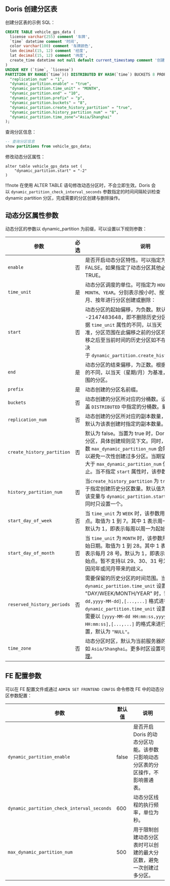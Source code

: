 ## Doris 创建分区表
创建分区表的示例 SQL：
```sql
CREATE TABLE vehicle_gps_data (
  license varchar(255) comment '车牌',
  `time` datetime comment '时间',
  color varchar(100) comment '车牌颜色',
  lon decimal(15, 12) comment '经度',
  lat decimal(15, 12) comment '纬度',
  create_time datetime not null default current_timestamp comment '创建时间'
)
UNIQUE KEY (`time`, `license`)
PARTITION BY RANGE(`time`)() DISTRIBUTED BY HASH(`time`) BUCKETS 8 PROPERTIES (
  "replication_num" = "1",
  "dynamic_partition.enable" = "true",
  "dynamic_partition.time_unit" = "MONTH",
  "dynamic_partition.end" = "10",
  "dynamic_partition.prefix" = "p",
  "dynamic_partition.buckets" = "8",
  "dynamic_partition.create_history_partition" = "true",
  "dynamic_partition.history_partition_num" = "8",
  "dynamic_partition.time_zone"="Asia/Shanghai"
);
```

查询分区信息：
```sql
-- 查询分区信息
show partitions from vehicle_gps_data;
```

修改动态分区属性：
```
alter table vehicle_gps_data set (
	"dynamic_partition.start" = "-2"
)
```
!!!note
	在使用 ALTER TABLE 语句修改动态分区时，不会立即生效。Doris 会以 `dynamic_partition_check_interval_seconds` 参数指定的时间间隔轮训检查 dynamic partition 分区，完成需要的分区创建与删除操作。

## 动态分区属性参数

动态分区的参数以 dynamic_partition 为前缀，可以设置以下规则参数：

| 参数                                           | 必选  | 说明                                                                                                                                                                                                                                                          |
| -------------------------------------------- | --- | ----------------------------------------------------------------------------------------------------------------------------------------------------------------------------------------------------------------------------------------------------------- |
| `enable`                                     | 否   | 是否开启动态分区特性。可以指定为 TRUE 或 FALSE。如果指定了动态分区其他必填参数，默认为 TRUE。                                                                                                                                                                                                     |
| `time_unit`                | 是   | 动态分区调度的单位。可指定为 `HOUR`、`DAY`、`WEEK`、`MONTH`、`YEAR`。分别表示按小时、按天、按星期、按月、按年进行分区创建或删除：                                                                                                                                                                            |
| `start`                    | 否   | 动态分区的起始偏移，为负数。默认值为 -2147483648，即不删除历史分区。根据 `time_unit` 属性的不同，以当天（星期/月）为基准，分区范围在此偏移之前的分区将会被删除。此偏移之后至当前时间的历史分区如不存在，是否创建取决于 `dynamic_partition.create_history_partition`。                                                                                      |
| `end`                      | 是   | 动态分区的结束偏移，为正数。根据 `time_unit` 属性的不同，以当天（星期/月）为基准，提前创建对应范围的分区。                                                                                                                                                                                                |
| `prefix`                   | 是   | 动态创建的分区名前缀。                                                                                                                                                                                                                                                 |
| `buckets`                  | 否   | 动态创建的分区所对应的分桶数。设置该参数后会覆盖 `DISTRIBUTED` 中指定的分桶数。量。                                                                                                                                                                                                           |
| `replication_num`          | 否   | 动态创建的分区所对应的副本数量，如果不填写，则默认为该表创建时指定的副本数量。                                                                                                                                                                                                                     |
| `create_history_partition` | 否   | 默认为 false。当置为 true 时，Doris 会自动创建所有分区，具体创建规则见下文。同时，FE 的参数 `max_dynamic_partition_num` 会限制总分区数量，以避免一次性创建过多分区。当期望创建的分区个数大于 `max_dynamic_partition_num` 值时，操作将被禁止。当不指定 `start` 属性时，该参数不生效。                                                                      |
| `history_partition_num`    | 否   | 当`create_history_partition` 为 `true` 时，该参数用于指定创建历史分区数量。默认值为 -1，即未设置。该变量与 `dynamic_partition.start` 作用相同，建议同时只设置一个。                                                                                                                                          |
| `start_day_of_week`        | 否   | 当 `time_unit` 为 `WEEK` 时，该参数用于指定每周的起始点。取值为 1 到 7。其中 1 表示周一，7 表示周日。默认为 1，即表示每周以周一为起始点。                                                                                                                                                                       |
| `start_day_of_month`       | 否   | 当 `time_unit` 为 `MONTH` 时，该参数用于指定每月的起始日期。取值为 1 到 28。其中 1 表示每月 1 号，28 表示每月 28 号。默认为 1，即表示每月以 1 号为起始点。暂不支持以 29、30、31 号为起始日，以避免因闰年或闰月带来的歧义。                                                                                                                    |
| `reserved_history_periods` | 否   | 需要保留的历史分区的时间范围。当`dynamic_partition.time_unit` 设置为 "DAY/WEEK/MONTH/YEAR" 时，需要以 `[yyyy-MM-dd,yyyy-MM-dd],[...,...]` 格式进行设置。当`dynamic_partition.time_unit` 设置为 "HOUR" 时，需要以 `[yyyy-MM-dd HH:mm:ss,yyyy-MM-dd HH:mm:ss],[...,...]` 的格式来进行设置。如果不设置，默认为 `"NULL"`。 |
| `time_zone`                | 否   | 动态分区时区，默认为当前服务器的系统时区，如 `Asia/Shanghai`。更多时区设置可以参考[时区管理](https://doris.apache.org/zh-CN/docs/admin-manual/cluster-management/time-zone/)。                                                                                                                    |

## FE 配置参数

可以在 FE 配置文件或通过 `ADMIN SET FRONTEND CONFIG` 命令修改 FE 中的动态分区参数配置：

|参数|默认值|说明|
|---|---|---|
|`dynamic_partition_enable`|false|是否开启 Doris 的动态分区功能。该参数只影响动态分区表的分区操作，不影响普通表。|
|`dynamic_partition_check_interval_seconds`|600|动态分区线程的执行频率，单位为秒。|
|`max_dynamic_partition_num`|500|用于限制创建动态分区表时可以创建的最大分区数，避免一次创建过多分区。|